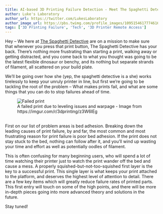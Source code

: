 ```yaml
---
title: AI-based 3D Printing Failure Detection - Meet The Spaghetti Detective
author: Luke's Laboratory
author_url: https://twitter.com/LukesLaboratory
author_image_url: https://pbs.twimg.com/profile_images/1095154617774616576/MlQbHJSm_400x400.jpg
tags: ['3D Printing Failure', 'Tech', '3D Printer Remote Access']
---
```


Hey – We here at [The Spaghetti Detective](https://www.thespaghettidetective.com/) are on a mission to make sure that whenever you press that print button, The Spaghetti Detective has your back. There’s nothing more frustrating than starting a print, walking away or getting distracted, and you come back to what you thought was going to be the latest flexible dinosaur or benchy, and its nothing but separate strands of filament, all scattered on your build plate.

<!--truncate-->

 We’ll be going over how she (yep, the spaghetti detective is a she) works tirelessly to keep your unruly printer in line, but first we’re going to be tackling the root of the problem – What makes prints fail, and what are some things that you can do to stop failures ahead of time.

<figure class="image">
  <img src="/img/blogs/failed-print.png" alt="Failed print"></img>
  <figcaption>A failed print due to leveling issues and warpage - Image from https://imgur.com/r/3dprinting/z3W6IEg</figcaption>
</figure>

<br />
First on our list of problem areas is bed adhesion. Breaking down the leading causes of print failure, by and far, the most common and most frustrating reason for print failure is poor bed adhesion. If the print does not stay stuck to the bed, nothing can follow after it, and you’ll wind up wasting your time and effort as well as potentially oodles of filament.

This is often confusing for many beginning users, who will spend a lot of time watching their printer just to watch the print wander off the bed and cause a mess. A properly squished-but-not-too-squished first layer is the key to a successful print. This single layer is what keeps your print attached to the platform, and deserves the highest level of attention to detail. There are a few key items which will greatly reduce failure rates of printed parts. This first entry will touch on some of the high points, and there will be more in-depth pieces going into more advanced theory and solutions in the future.

Stay tuned!
